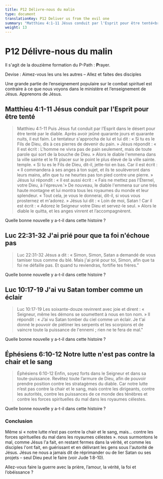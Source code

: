 ```yaml
---
title: P12 Délivre-nous du malin
type: document
translationKey: P12 Deliver us from the evil one
summary: "Matthieu 4:1-11 Jésus conduit par l'Esprit pour être tenté<br>Luc 22:31-32 J'ai prié pour que ta foi n'échoue pas<br>Luc 10:17-19 J'ai vu Satan tomber comme un éclair<br>Éphésiens 6:10-12 Notre lutte n'est pas contre la chair et le sang"
weight: 13
---
```

# P12 Délivre-nous du malin

Il s'agit de la douzième formation du P-Path : **P**rayer.

Devise : Aimez-vous les uns les autres – Allez et faites des disciples

Une grande partie de l’enseignement populaire sur le combat spirituel est contraire à ce que nous voyons dans le ministère et l’enseignement de Jésus. Apprenons de Jésus.

## Matthieu 4:1-11 Jésus conduit par l'Esprit pour être tenté

>   Matthieu 4:1-11 Puis Jésus fut conduit par l’Esprit dans le désert pour être tenté par le diable. Après avoir jeûné quarante jours et quarante nuits, il eut faim. Le tentateur s'approcha de lui et lui dit : « Si tu es le Fils de Dieu, dis à ces pierres de devenir du pain. » Jésus répondit : « Il est écrit : L'homme ne vivra pas de pain seulement, mais de toute parole qui sort de la bouche de Dieu. » Alors le diable l'emmena dans la ville sainte et le fit placer sur le point le plus élevé de la ville sainte. temple. « Si tu es le Fils de Dieu, dit-il, jette-toi en bas. Car il est écrit : « Il commandera à ses anges à ton sujet, et ils te soulèveront dans leurs mains, afin que tu ne heurtes pas ton pied contre une pierre. » Jésus lui répondit : « Il est aussi écrit : « Fais ne mettez pas l'Éternel, votre Dieu, à l'épreuve.'» De nouveau, le diable l'emmena sur une très haute montagne et lui montra tous les royaumes du monde et leur splendeur. « Tout cela, je vous le donnerai, dit-il, si vous vous prosternez et m'adorez. » Jésus lui dit : « Loin de moi, Satan ! Car il est écrit : « Adorez le Seigneur votre Dieu et servez-le seul. » Alors le diable le quitta, et les anges vinrent et l’accompagnèrent.

Quelle bonne nouvelle y a-t-il dans cette histoire ?

## Luc 22:31-32 J'ai prié pour que ta foi n'échoue pas

>   Luc 22:31-32 Jésus a dit : « Simon, Simon, Satan a demandé de vous tamiser tous comme du blé. Mais j'ai prié pour toi, Simon, afin que ta foi ne défaille pas. Et quand tu reviendras, fortifie tes frères.”

Quelle bonne nouvelle y a-t-il dans cette histoire ?

## Luc 10:17-19 J'ai vu Satan tomber comme un éclair

>   Luc 10:17-19 Les soixante-douze revinrent avec joie et dirent : « Seigneur, même les démons se soumettent à nous en ton nom. » Il répondit : « J’ai vu Satan tomber du ciel comme un éclair. Je t'ai donné le pouvoir de piétiner les serpents et les scorpions et de vaincre toute la puissance de l'ennemi ; rien ne te fera de mal."

Quelle bonne nouvelle y a-t-il dans cette histoire ?

## Éphésiens 6:10-12 Notre lutte n'est pas contre la chair et le sang

>   Éphésiens 6:10-12 Enfin, soyez forts dans le Seigneur et dans sa toute-puissance. Revêtez toute l’armure de Dieu, afin de pouvoir prendre position contre les stratagèmes du diable. Car notre lutte n’est pas contre la chair et le sang, mais contre les dirigeants, contre les autorités, contre les puissances de ce monde des ténèbres et contre les forces spirituelles du mal dans les royaumes célestes.

Quelle bonne nouvelle y a-t-il dans cette histoire ?

### Conclusion

Même si « notre lutte n’est pas contre la chair et le sang, mais… contre les forces spirituelles du mal dans les royaumes célestes ». nous surmontons le mal, comme Jésus l'a fait, en restant fermes dans la vérité, et comme les disciples l'ont fait, en guérissant et en délivrant les gens sous l'autorité de Jésus. Jésus ne nous a jamais dit de réprimander ou de lier Satan ou ses projets – seul Dieu peut le faire (voir Jude 1:8-10).

Allez-vous faire la guerre avec la prière, l’amour, la vérité, la foi et l’obéissance ?

